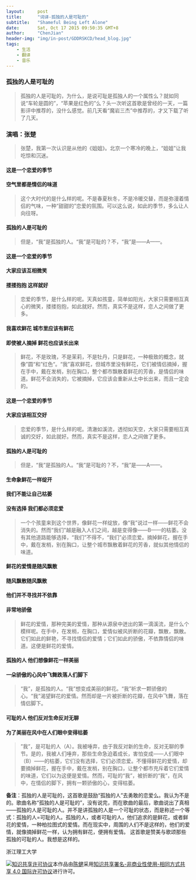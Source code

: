 ```yaml
---
layout:     post
title:      "词译-孤独的人是可耻的"
subtitle:   "Shameful Being Left Alone"
date:       Sat, Oct 17 2015 09:50:35 GMT+8
author:     "ChenJian"
header-img: "img/in-post/GDDRSKCD/head_blog.jpg"
tags:
    - 生活
    - 翻译
    - 音乐
---
```

### 孤独的人是可耻的> 孤独的人是可耻的，为什么，是说可耻是孤独人的一个属性么？就如同说“车轮是圆的”，“苹果是红色的”么？头一次听这首歌是曾经的一天，一篇影评中推荐的，没什么感觉。前几天看“魔岩三杰”中推荐的，才又下载了听了几天。### 演唱：张楚> 张楚，我第一次认识是从他的《姐姐》。北京一个寒冷的晚上，“姐姐”让我吃惊和沉迷。#### 这是一个恋爱的季节#### 空气里都是情侣的味道> 这个大时代的是什么样的呢。不是春夏秋冬，不是冷暖交替，而是弥漫着情侣的气味，一种“甜甜的”恋爱的氛围。可以这么说，如此的季节，多么让人向往呀。#### 孤独的人是可耻的> 但是，“我”是孤独的人。“我”是可耻的？不，“我”是——A——。#### 这是一个恋爱的季节#### 大家应该互相微笑#### 搂搂抱抱 这样就好> 恋爱的季节，是什么样的呢。天真如孩童，简单如阳光，大家只需要相互真心的微笑，搂搂抱抱，如此就好。然而，真实不是这样，恋人之间做了更多。#### 我喜欢鲜花 城市里应该有鲜花#### 即使被人摘掉 鲜花也应该长出来> 鲜花，不是玫瑰，不是茉莉，不是牡丹，只是鲜花，一种极致的概念，就像”圆“和”红色“。“我”喜欢鲜花，但城市里没有鲜花，它们被情侣摘掉，握在手中，戴在发梢，别在胸口，整个都市飘散着鲜花的芳香，是情侣的味道。鲜花不会消失的，它被摘掉，它应该会重新从土中长出来，而且一定会的。#### 这是一个恋爱的季节#### 大家应该相互交好> 恋爱的季节，是什么样的呢。清澈如溪流，透彻如天空，大家只需要相互真诚的交好，如此就好。然而，真实不是这样，恋人之间做了更多。#### 孤独的人是可耻的> 但是，“我”是孤独的人。“我”是可耻的？不，“我”是——A——。#### 生命象鲜花一样绽开#### 我们不能让自己枯萎#### 没有选择 我们都必须恋爱> 一个个孩童来到这个世界，像鲜花一样绽放，像“我”说过一样——鲜花不会消失的。然而“我们”越是融入人们之间，越是变得像——B——的枯萎。没有其他道路能够选择，“我们”不得不，“我们”必须恋爱。摘掉鲜花，握在手中，戴在发梢，别在胸口，让整个城市飘散着鲜花的芳香，就似其他情侣的味道。#### 鲜花的爱情是随风飘散#### 随风飘散随风飘散#### 他们并不寻找并不依靠#### 非常地骄傲> 鲜花的爱情，那种完美的爱情，那种从源泉中迸出的第一滴溪流，是什么个模样呢。在手中，在发梢，在胸口，爱情似被风折断的花瓣，飘散，飘散。它们如此的鲜艳，不寻找情侣的爱情；它们如此的骄傲，不依靠情侣的味道。这便是鲜花的爱情。#### 孤独的人 他们想像鲜花一样美丽#### 一朵骄傲的心风中飞舞跌落人们脚下> “我”，是孤独的人。“我”想变成美丽的鲜花。“我”祈求一颗骄傲的心。“我”渴望鲜花的爱情。然而却是一片被折断的花瓣，在风中飞舞，落在情侣脚下。#### 可耻的人 他们反对生命反对无聊#### 为了美丽在风中在人们眼中变得枯萎> ”我”，是可耻的人（A）。我被唾弃，由于我反对新的生命，反对无聊的季节。是的，我被人们唾弃，那些生命急迫着成长，害怕变成——人们眼中（B）——的枯萎，它们没有选择，它们必须恋爱。不懂得鲜花的爱情，却要摘掉鲜花，握在手中，戴在发梢，别在胸口，让整个都市充斥着它们爱情的味道，它们以为这便是爱情。然而，可耻的“我”，被折断的“我”，在风中，在情侣的脚下，拥有一颗骄傲的心，变得枯萎。**备注**：孤独的人是可耻的，这首歌是鼓励“孤独的人”去勇敢的恋爱么。我认为不是的。歌曲名称“孤独的人是可耻的”，没有说完，而在歌曲的最后，歌曲说出了真相——孤独的人是可耻的人。并不是讲孤独的人是一个可耻的状态，而是称述一个等式：孤独的人=可耻的人。孤独的人，或者可耻的人，他们追求的是鲜花，或者鲜花的爱情，一种柏拉图式的爱情。而在现实中，周围的人们不是这样的，他们的爱情，就像摘掉鲜花一样，认为拥有鲜花，便拥有爱情。这首歌是赞美与歌颂那些孤独的可耻的人。我想是这样的。浙江理工大学<a rel="license" href="http://creativecommons.org/licenses/by-nc-sa/4.0/"><img alt="知识共享许可协议" style="border-width:0" src="https://i.creativecommons.org/l/by-nc-sa/4.0/88x31.png" /></a>本作品由<a xmlns:cc="http://creativecommons.org/ns#" href="https://o-my-chenjian.com/2015/10/17/GDDRSKCD/" property="cc:attributionName" rel="cc:attributionURL">陈健</a>采用<a rel="license" href="http://creativecommons.org/licenses/by-nc-sa/4.0/">知识共享署名-非商业性使用-相同方式共享 4.0 国际许可协议</a>进行许可。